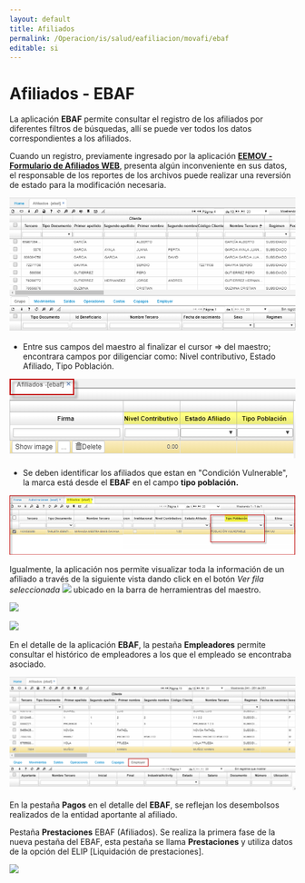 ```yaml
---
layout: default
title: Afiliados
permalink: /Operacion/is/salud/eafiliacion/movafi/ebaf
editable: si
---
```


# Afiliados - EBAF

La aplicación **EBAF** permite consultar el registro de los afiliados por diferentes filtros de búsquedas, allí se puede ver todos los datos correspondientes a los afiliados.  


Cuando un registro, previamente ingresado por la aplicación [**EEMOV - Formulario de Afiliados WEB**](http://docs.oasiscom.com/Operacion/crm/portal/cliente/eemov), presenta algún inconveniente en sus datos, el responsable de los reportes de los archivos puede realizar una reversión de estado para la modificación necesaria.  

![](ebaf.png)

* Entre sus campos del maestro al finalizar el cursor => del maestro; encontrara campos por diligenciar como:
Nivel contributivo, Estado Afiliado, Tipo Población.  

![](ebaf3.png)

* Se deben identificar los afiliados que estan en "Condición Vulnerable", la marca está desde el **EBAF** en el campo **tipo población.**    

![](ebaf3_01.png)

Igualmente, la aplicación nos permite visualizar toda la información de un afiliado a través de la siguiente vista dando click en el botón _Ver fila seleccionada_ ![](nuevo.png)  ubicado en la barra de herramientras del maestro.  

![](ver.png)

![](ebaf1.png)

En el detalle de la aplicación **EBAF**, la pestaña **Empleadores** permite consultar el histórico de empleadores a los que el empleado se encontraba asociado.  

![](ebaf2.png)  

En la pestaña **Pagos** en el detalle del **EBAF**, se reflejan los desembolsos realizados de la entidad aportante al afiliado.  

Pestaña **Prestaciones** EBAF (Afiliados). Se realiza la primera fase de la nueva pestaña del EBAF, esta pestaña se llama **Prestaciones** y utiliza datos de la opción del ELIP [Liquidación de prestaciones].  

![](presta.png)  
